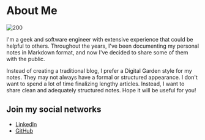 # About Me  
  
<div class="flex flex-col items-center justify-center">  
<img class="internal w-[200px] h-[200px]" src="/assets/avatar.png" alt="200"></img>  
</div>  

I'm a geek and software engineer with extensive experience that could be helpful to others. Throughout the years, I've been documenting my personal notes in Markdown format, and now I've decided to share some of them with the public.  
  
Instead of creating a traditional blog, I prefer a Digital Garden style for my notes. They may not always have a formal or structured appearance. I don't want to spend a lot of time finalizing lengthy articles. Instead, I want to share clean and adequately structured notes. Hope it will be useful for you!  

## Join my social networks
  
- [LinkedIn](https://www.linkedin.com/in/yuri-karpovich/)  
- [GitHub](https://github.com/yuri-karpovich)